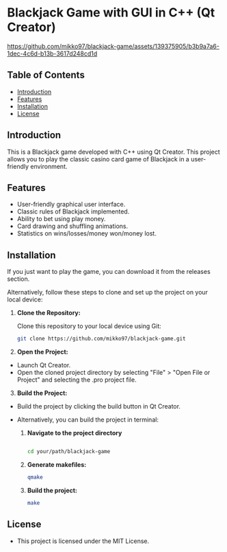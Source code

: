 # Blackjack Game with GUI in C++ (Qt Creator)
https://github.com/mikko97/blackjack-game/assets/139375905/b3b9a7a6-1dec-4c6d-b13b-3617d248cd1d
## Table of Contents
- [Introduction](#introduction)
- [Features](#features)
- [Installation](#installation)
- [License](#license)

## Introduction
This is a Blackjack game developed with C++ using Qt Creator. This project allows you to play the classic casino card game of Blackjack in a user-friendly environment.

## Features
- User-friendly graphical user interface.
- Classic rules of Blackjack implemented.
- Ability to bet using play money.
- Card drawing and shuffling animations.
- Statistics on wins/losses/money won/money lost.

## Installation
If you just want to play the game, you can download it from the releases section.

Alternatively, follow these steps to clone and set up the project on your local device:


1. **Clone the Repository:**

   Clone this repository to your local device using Git:
   ```bash
   git clone https://github.com/mikko97/blackjack-game.git

3. **Open the Project:**
  - Launch Qt Creator.
  - Open the cloned project directory by selecting "File" > "Open File or Project" and selecting the .pro project file.

3. **Build the Project:**
  - Build the project by clicking the build button in Qt Creator.
    
  - Alternatively, you can build the project in terminal:
    
    1. **Navigate to the project directory**
       ```bash
       
       cd your/path/blackjack-game
       
    2. **Generate makefiles:**
       ```bash
       qmake
       
    3. **Build the project:**
       ```bash
       make
       
## License
- This project is licensed under the MIT License. 
